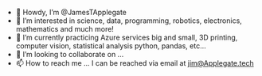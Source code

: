 - 👋 Howdy, I’m @JamesTApplegate
- 👀 I’m interested in science, data, programming, robotics, electronics, mathematics and much more!
- 🌱 I’m currently practicing Azure services big and small, 3D printing, computer vision, statistical analysis python, pandas, etc... 
- 💞️ I’m looking to collaborate on ...
- 📫 How to reach me ... I can be reached via email at jim@Applegate.tech

<!---
JamesTApplegate/JamesTApplegate is a ✨ special ✨ repository because its `README.md` (this file) appears on your GitHub profile.
You can click the Preview link to take a look at your changes.
--->
